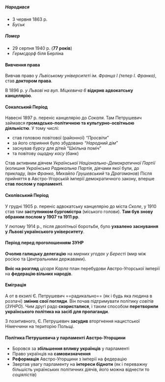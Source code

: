 ##### Народився
- 3 червня 1863 р.
- *Буськ*
##### Помер
- 29 серпня 1940 р. (**77 років**) 
- *Гермсдорф* біля Берліна
#### Вивчення права
Вивчав право у *Львіському університеті ім. Франца I (тепер І. Франка)*, став **доктором права**.

В 1896 р. *у Львові на вул. Міцкевича 6* **відкрив адвокатську канцелярію**.
#### Сокалський Період
Навесні 1897 р. переніс канцелярію до *Сокаля*.
Там Петрушевич займався **громадсько-політичною та культурно-освітньою діяльністю**. У тому числі:
- став головою повітової (районної) *“Просвіти”*
- за його сприяння було збудовано *“Народний дім”*
- заснував *бурсу* для дітей “Шкільна поміч”
- та повітову *ощадну касу* (банк)

Став активним діячем *Української Національно-Демократичної Партії* (колишня *Українська Радикальна Партія*, діячами якої були, до прикладу, *Іван Франко*, *Михайло Грушевський* та *Драгоманов*)
Після прийняття в Австро-Угорській імперії демократичного закону, вперше **став послом у парламенті**.
#### Сколівський Період
У грудні 1905 р. переніс адвокатську канцелярію до міста *Сколе*, у 1910 став там **заступником бургомістра** (міського голови).
**Там був знову обраним послом у 1907 та 1911 рр**.

У лютому 1914 р., після дволітньої боротьби, було **ухвалено заснування у Львові українського університету**.
#### Період перед проголошенням ЗУНР
**Очолив галицьку делегацію** на *мирних угодах у Бересті* (мир між росією та Центральними державами).

**Вніс на розгляд** *цісаря Карла* план перебудови Австро-Угорської імперії на **федерацію вільних народів**.
#### Еміграція
А от в екзилі Є. Петрушевич ==радикально== (як і будь яка людина в розпачі) **змінив свої погляди**. Він почав підтримувати політику *совітів* (*ЗУНРО*). Чим другі радо **скористалися**, і таким способом **перетворили українського політика на засіб для пропаганди**.

З позитивного, Є. Петрушевич **засудив** вторгнення нацистської Німеччини на територію Польщі.
#### Політика Петрушевича у парламенті Австро-Угорщини
- Боровся за **збільшення впливу українців** у парламенті
- Право українців на **самовизначення**
- **Реформація** Австро-Угорщини з імперії на федерацію
- Звертав увагу парламенту на **інтереси бідноти** (як і переважну більшість українських політичних діячів, його можна віднести то *соціялістів*)